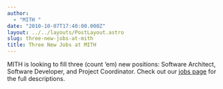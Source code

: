 ```yaml
---
author:
  - "MITH "
date: "2010-10-07T17:40:00.000Z"
layout: ../../layouts/PostLayout.astro
slug: three-new-jobs-at-mith
title: Three New Jobs at MITH
---
```


MITH is looking to fill three (count ‘em) new positions: Software Architect, Software Developer, and Project Coordinator. Check out our [jobs page](http://web.archive.org/web/20110309043840/http://mith.umd.edu:80/about/jobs/community-lead/) for the full descriptions.
